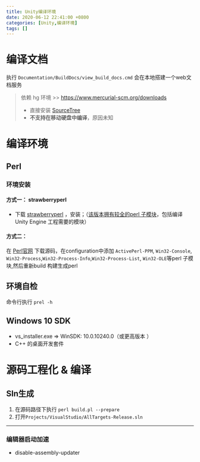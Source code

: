 ```yaml
---
title: Unity编译环境
date: 2020-06-12 22:41:00 +0800
categories: [Unity,编译环境]
tags: []
---
```


# 编译文档

执行 `Documentation/BuildDocs/view_build_docs.cmd` 会在本地搭建一个web文档服务

> 依赖 hg 环境 >> https://www.mercurial-scm.org/downloads
>
> - 直接安装 [SourceTree](https://www.sourcetreeapp.com/)
> - **不支持在移动硬盘中编译**，原因未知

# 编译环境

## Perl

### 环境安装

#### 方式一： strawberryperl

- 下载 [strawberryperl](http://strawberryperl.com/) ，安装；（<u>该版本拥有较全的perl 子模块</u>，包括编译Unity Engine 工程需要的模块）

#### 方式二： 

在 [Perl官网](https://www.perl.org/get.html) 下载源码，在configuration中添加 `ActivePerl-PPM`, `Win32-Console`, `Win32-Process`,`Win32-Process-Info`,`Win32-Process-List`, `Win32-OLE`等perl 子模块,然后重新build 构建生成perl 

## 环境自检

命令行执行 `prel -h`

## Windows 10 SDK 

- vs_installer.exe => WinSDK: 10.0.10240.0（或更高版本 ）
- C++ 的桌面开发套件

# 源码工程化 & 编译

## Sln生成

1. 在源码路径下执行 `perl build.pl --prepare`
2. 打开`Projects/VisualStudio/AllTargets-Release.sln`





----

### 编辑器启动加速

- disable-assembly-updater

